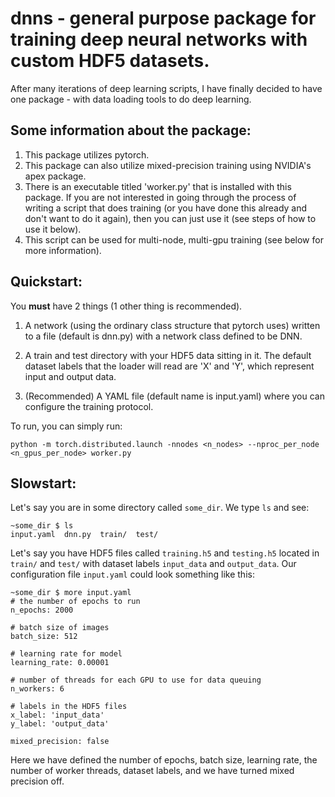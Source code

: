 # dnns - general purpose package for training deep neural networks with custom HDF5 datasets. 

After many iterations of deep learning scripts, I have finally decided to have one package - with data loading tools to do deep learning.

## Some information about the package:
  1. This package utilizes pytorch.
  2. This package can also utilize mixed-precision training using NVIDIA's apex package.
  3. There is an executable titled 'worker.py' that is installed with this package. If you are not interested in going through the process of writing a script that does training (or you have done this already and don't want to do it again), then you can just use it (see steps of how to use it below).
  4. This script can be used for multi-node, multi-gpu training (see below for more information).
  
## Quickstart:
You **must** have 2 things (1 other thing is recommended). 

  1) A network (using the ordinary class structure that pytorch uses) written to a file (default is dnn.py) with a network class defined to be DNN. 
  2) A train and test directory with your HDF5 data sitting in it. The default dataset labels that the loader will read are 'X' and 'Y', which represent input and output data.

  3) (Recommended) A YAML file (default name is input.yaml) where you can configure the training protocol. 
  
To run, you can simply run:
```
python -m torch.distributed.launch -nnodes <n_nodes> --nproc_per_node <n_gpus_per_node> worker.py
```

## Slowstart:
Let's say you are in some directory called `some_dir`. We type `ls` and see:
```
~some_dir $ ls
input.yaml  dnn.py  train/  test/
```
Let's say you have HDF5 files called `training.h5` and `testing.h5` located in `train/` and `test/` with dataset labels `input_data` and `output_data`. Our configuration file `input.yaml` could look something like this:
```
~some_dir $ more input.yaml
# the number of epochs to run
n_epochs: 2000

# batch size of images
batch_size: 512

# learning rate for model
learning_rate: 0.00001

# number of threads for each GPU to use for data queuing
n_workers: 6 

# labels in the HDF5 files
x_label: 'input_data'
y_label: 'output_data'

mixed_precision: false
```
Here we have defined the number of epochs, batch size, learning rate, the number of worker threads, dataset labels, and we have turned mixed precision off.
